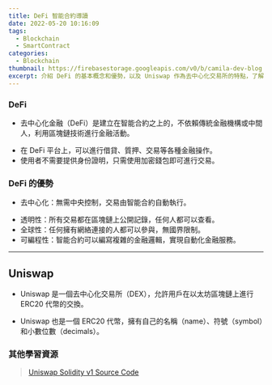 ```yaml
---
title: DeFi 智能合約導讀
date: 2022-05-20 10:16:09
tags:
  - Blockchain
  - SmartContract
categories: 
  - Blockchain
thumbnail: https://firebasestorage.googleapis.com/v0/b/camila-dev-blog.appspot.com/o/DALL%C2%B7E%202024-05-26%2014.30.31%20-%20A%20modern%20digital%20banner%20illustrating%20the%20concept%20of%20DeFi%20and%20Uniswap.%20The%20banner%20features%20key%20elements%20such%20as%20decentralized%20finance%20symbols%2C%20blockcha.webp?alt=media&token=eb04ecb9-e0cd-427b-8b3f-129af92ec471
excerpt: 介紹 DeFi 的基本概念和優勢，以及 Uniswap 作為去中心化交易所的特點，了解 DeFi 和 Uniswap 的運作原理。
---
```



### DeFi

+ 去中心化金融（DeFi）是建立在智能合約之上的，不依賴傳統金融機構或中間人，利用區塊鏈技術進行金融活動。
- 在 DeFi 平台上，可以進行借貸、質押、交易等各種金融操作。
- 使用者不需要提供身份證明，只需使用加密錢包即可進行交易。

### DeFi 的優勢

+ 去中心化：無需中央控制，交易由智能合約自動執行。
- 透明性：所有交易都在區塊鏈上公開記錄，任何人都可以查看。
- 全球性：任何擁有網絡連接的人都可以參與，無國界限制。
- 可編程性：智能合約可以編寫複雜的金融邏輯，實現自動化金融服務。

---

## Uniswap

+ Uniswap 是一個去中心化交易所（DEX），允許用戶在以太坊區塊鏈上進行 ERC20 代幣的交換。
- Uniswap 也是一個 ERC20 代幣，擁有自己的名稱（name）、符號（symbol）和小數位數（decimals）。

### 其他學習資源
>
> [Uniswap Solidity v1 Source Code](https://github.com/PhABC/uniswap-solidity/blob/master/contracts/uniswap/UniswapExchange.sol)
